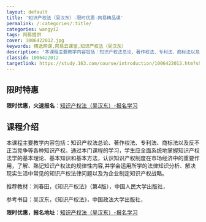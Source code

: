 ```yaml
---
layout: default
title: '知识产权法（吴汉东）-限时优惠-网易精品课'
permalink: /:categories/:title/
categories: wangyi2
tags: 网易提供
cover: 1006422012.jpg
keywords: 精选网课,网易云课堂,知识产权法（吴汉东）
description: '本课程主要教学内容包括：知识产权法总论、著作权法、专利法、商标法以及反不正当竞争等各种知识产权。通过本门课程的学习，学生'
classid: 1006422012
targetlink: https://study.163.com/course/introduction/1006422012.htm?share=1&shareId=1025206652&utm_campaign=share&utm_medium=iphoneShare&utm_source=&utm_u=1025206652
---
```


## 限时特惠

**限时优惠，火速报名**：[知识产权法（吴汉东）-报名学习](https://study.163.com/course/introduction/1006422012.htm?share=1&shareId=1025206652&utm_campaign=share&utm_medium=iphoneShare&utm_source=&utm_u=1025206652)

## 课程介绍

本课程主要教学内容包括：知识产权法总论、著作权法、专利法、商标法以及反不正当竞争等各种知识产权。通过本门课程的学习，学生应全面系统地掌握知识产权法学的基本理论、基本知识和基本方法，认识知识产权制度在市场经济中的重要作用，了解、熟记知识产权法的规律性内容,并学会运用所学的法律知识分析、解决现实生活中常见的知识产权法律问题以及为企业制定知识产权战略。

推荐教材：刘春田，《知识产权法》（第4版），中国人民大学出版社，

参考书目：吴汉东，《知识产权法》，中国政法大学出版社，

**限时优惠，报名地址**：[知识产权法（吴汉东）-报名学习](https://study.163.com/course/introduction/1006422012.htm?share=1&shareId=1025206652&utm_campaign=share&utm_medium=iphoneShare&utm_source=&utm_u=1025206652)

